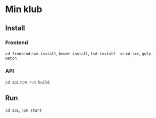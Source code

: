 # Min klub

## Install

### Frontend
`cd frontend`
`npm install`, `bower install`, `tsd install -so`
`cd src`, `gulp watch`

### API
`cd api`
`npm run build`

## Run

`cd api`, `npm start`
